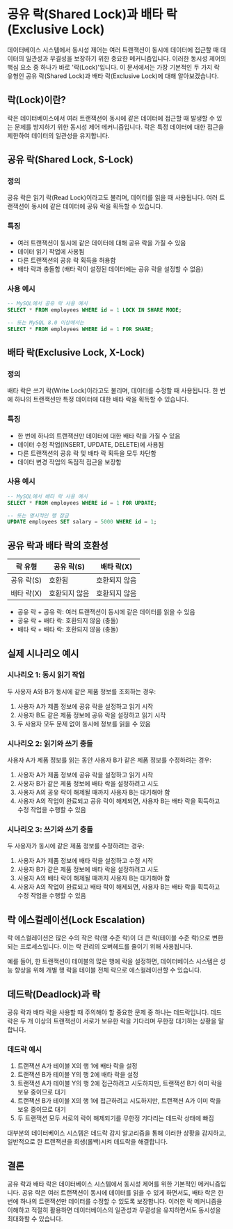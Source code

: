 # 공유 락(Shared Lock)과 배타 락(Exclusive Lock)

데이터베이스 시스템에서 동시성 제어는 여러 트랜잭션이 동시에 데이터에 접근할 때 데이터의 일관성과 무결성을 보장하기 위한 중요한 메커니즘입니다. 이러한 동시성 제어의 핵심 요소 중 하나가 바로 '락(Lock)'입니다. 이 문서에서는 가장 기본적인 두 가지 락 유형인 공유 락(Shared Lock)과 배타 락(Exclusive Lock)에 대해 알아보겠습니다.

## 락(Lock)이란?

락은 데이터베이스에서 여러 트랜잭션이 동시에 같은 데이터에 접근할 때 발생할 수 있는 문제를 방지하기 위한 동시성 제어 메커니즘입니다. 락은 특정 데이터에 대한 접근을 제한하여 데이터의 일관성을 유지합니다.

## 공유 락(Shared Lock, S-Lock)

### 정의
공유 락은 읽기 락(Read Lock)이라고도 불리며, 데이터를 읽을 때 사용됩니다. 여러 트랜잭션이 동시에 같은 데이터에 공유 락을 획득할 수 있습니다.

### 특징
- 여러 트랜잭션이 동시에 같은 데이터에 대해 공유 락을 가질 수 있음
- 데이터 읽기 작업에 사용됨
- 다른 트랜잭션의 공유 락 획득을 허용함
- 배타 락과 충돌함 (배타 락이 설정된 데이터에는 공유 락을 설정할 수 없음)

### 사용 예시
```sql
-- MySQL에서 공유 락 사용 예시
SELECT * FROM employees WHERE id = 1 LOCK IN SHARE MODE;

-- 또는 MySQL 8.0 이상에서는
SELECT * FROM employees WHERE id = 1 FOR SHARE;
```

## 배타 락(Exclusive Lock, X-Lock)

### 정의
배타 락은 쓰기 락(Write Lock)이라고도 불리며, 데이터를 수정할 때 사용됩니다. 한 번에 하나의 트랜잭션만 특정 데이터에 대한 배타 락을 획득할 수 있습니다.

### 특징
- 한 번에 하나의 트랜잭션만 데이터에 대한 배타 락을 가질 수 있음
- 데이터 수정 작업(INSERT, UPDATE, DELETE)에 사용됨
- 다른 트랜잭션의 공유 락 및 배타 락 획득을 모두 차단함
- 데이터 변경 작업의 독점적 접근을 보장함

### 사용 예시
```sql
-- MySQL에서 배타 락 사용 예시
SELECT * FROM employees WHERE id = 1 FOR UPDATE;

-- 또는 명시적인 행 잠금
UPDATE employees SET salary = 5000 WHERE id = 1;
```

## 공유 락과 배타 락의 호환성

| 락 유형 | 공유 락(S) | 배타 락(X) |
|---------|-----------|-----------|
| 공유 락(S) | 호환됨 | 호환되지 않음 |
| 배타 락(X) | 호환되지 않음 | 호환되지 않음 |

- 공유 락 + 공유 락: 여러 트랜잭션이 동시에 같은 데이터를 읽을 수 있음
- 공유 락 + 배타 락: 호환되지 않음 (충돌)
- 배타 락 + 배타 락: 호환되지 않음 (충돌)

## 실제 시나리오 예시

### 시나리오 1: 동시 읽기 작업
두 사용자 A와 B가 동시에 같은 제품 정보를 조회하는 경우:
1. 사용자 A가 제품 정보에 공유 락을 설정하고 읽기 시작
2. 사용자 B도 같은 제품 정보에 공유 락을 설정하고 읽기 시작
3. 두 사용자 모두 문제 없이 동시에 정보를 읽을 수 있음

### 시나리오 2: 읽기와 쓰기 충돌
사용자 A가 제품 정보를 읽는 동안 사용자 B가 같은 제품 정보를 수정하려는 경우:
1. 사용자 A가 제품 정보에 공유 락을 설정하고 읽기 시작
2. 사용자 B가 같은 제품 정보에 배타 락을 설정하려고 시도
3. 사용자 A의 공유 락이 해제될 때까지 사용자 B는 대기해야 함
4. 사용자 A의 작업이 완료되고 공유 락이 해제되면, 사용자 B는 배타 락을 획득하고 수정 작업을 수행할 수 있음

### 시나리오 3: 쓰기와 쓰기 충돌
두 사용자가 동시에 같은 제품 정보를 수정하려는 경우:
1. 사용자 A가 제품 정보에 배타 락을 설정하고 수정 시작
2. 사용자 B가 같은 제품 정보에 배타 락을 설정하려고 시도
3. 사용자 A의 배타 락이 해제될 때까지 사용자 B는 대기해야 함
4. 사용자 A의 작업이 완료되고 배타 락이 해제되면, 사용자 B는 배타 락을 획득하고 수정 작업을 수행할 수 있음

## 락 에스컬레이션(Lock Escalation)

락 에스컬레이션은 많은 수의 작은 락(행 수준 락)이 더 큰 락(테이블 수준 락)으로 변환되는 프로세스입니다. 이는 락 관리의 오버헤드를 줄이기 위해 사용됩니다.

예를 들어, 한 트랜잭션이 테이블의 많은 행에 락을 설정하면, 데이터베이스 시스템은 성능 향상을 위해 개별 행 락을 테이블 전체 락으로 에스컬레이션할 수 있습니다.

## 데드락(Deadlock)과 락

공유 락과 배타 락을 사용할 때 주의해야 할 중요한 문제 중 하나는 데드락입니다. 데드락은 두 개 이상의 트랜잭션이 서로가 보유한 락을 기다리며 무한정 대기하는 상황을 말합니다.

### 데드락 예시
1. 트랜잭션 A가 테이블 X의 행 1에 배타 락을 설정
2. 트랜잭션 B가 테이블 Y의 행 2에 배타 락을 설정
3. 트랜잭션 A가 테이블 Y의 행 2에 접근하려고 시도하지만, 트랜잭션 B가 이미 락을 보유 중이므로 대기
4. 트랜잭션 B가 테이블 X의 행 1에 접근하려고 시도하지만, 트랜잭션 A가 이미 락을 보유 중이므로 대기
5. 두 트랜잭션 모두 서로의 락이 해제되기를 무한정 기다리는 데드락 상태에 빠짐

대부분의 데이터베이스 시스템은 데드락 감지 알고리즘을 통해 이러한 상황을 감지하고, 일반적으로 한 트랜잭션을 희생(롤백)시켜 데드락을 해결합니다.

## 결론

공유 락과 배타 락은 데이터베이스 시스템에서 동시성 제어를 위한 기본적인 메커니즘입니다. 공유 락은 여러 트랜잭션이 동시에 데이터를 읽을 수 있게 하면서도, 배타 락은 한 번에 하나의 트랜잭션만 데이터를 수정할 수 있도록 보장합니다. 이러한 락 메커니즘을 이해하고 적절히 활용하면 데이터베이스의 일관성과 무결성을 유지하면서도 동시성을 최대화할 수 있습니다.